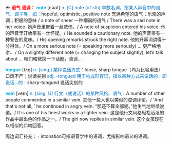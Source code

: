 ☀ <font color="red">**语气 语调：**</font>
<font color="sky blue">**note**</font> [nəʊt] 
<font color="#0070c0">n. [C] note (of sth) 单数名词，指某人声音中的语气、调子等，如：</font>hopeful, optimistic, positive note 充满希望的语气；乐观的声调；积极的意味 / a note of sneer 一种嘲讽的语气 / There was a sad note in her voice. 她声音里带着一丝悲伤。/ A note of suspicion entered his voice. 他的声音里开始带有一丝怀疑。/ He sounded a cautionary note. 他的声音带有一种警告的意味。/ His opening remarks struck the right note. 他的开幕词讲得十分得体。/ On a more serious note (= speaking more seriously) … 更严格地讲… / On a slightly different note (= changing the subject slightly), let’s talk about … 咱们略微换一下话题，谈谈…

<font color="sky blue">**tongue**</font> [tʌŋ] 
<font color="#0070c0">n. [sing.] 某种说话方式：</font>loose, sharp tongue（均为比喻用法）口风不严；说话尖刻 <font color="#0070c0">adj. -tongued 用于构成形容词，指以某种方式来说话的，即说话…的：</font>sharp-tongued 说话尖刻的
        
<font color="sky blue">**vein**</font> [veɪn]
<font color="#0070c0">n. [sing, U] 行文（或说话）的某种风格、语气：</font>A number of other people commented in a similar vein. 其他一些人也以类似的腔调评论。/ ‘And that's not all, ’ he continued in angry vein. “那还不算全部呢。”他生气地继续说道。/ It is one of his finest works in a lighter vein. 这是他行文风格轻松活泼的作品中最出色的作品之一。/ The girl now replies in similar vein. 这个女孩现在以相似的口吻回答。

周边词汇补充：
· intonation可指语音学中的语调，尤指影响语义的语调。